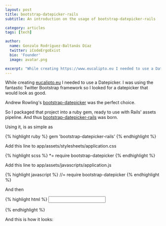 ```yaml
---
layout: post
title: bootstrap-datepicker-rails
subtitle: An introduction on the usage of bootstrap-datepicker-rails

category: articles
tags: [tech]

author:
  name: Gonzalo Rodríguez-Baltanás Díaz
  twitter: iCodeErgoExist
  bio: 'Founder'
  image: avatar.png

excerpt: "While creating https://www.eucalipto.eu I needed to use a Datepicker. I was using the fantastic Twitter Bootstrap framework so I looked for a datepicker that would look as good."
---
```


While creating [eucalipto.eu](https://www.eucalipto.eu) I needed to use a Datepicker. I was using the fantastic Twitter Bootstrap framework so I looked for a datepicker that would look as good.

Andrew Rowling's [bootstrap-datepicker](https://github.com/eternicode/bootstrap-datepicker) was the perfect choice.

So I packaged that project into a ruby gem, ready to use with Rails' assets pipeline. And thus [bootstrap-datepicker-rails](https://github.com/Nerian/bootstrap-datepicker-rails) was born.

Using it, is as simple as

{% highlight ruby %}
gem 'bootstrap-datepicker-rails'
{% endhighlight %}

Add this line to app/assets/stylesheets/application.css

{% highlight scss %}
*= require bootstrap-datepicker
{% endhighlight %}

Add this line to app/assets/javascripts/application.js

{% highlight javascript %}
//= require bootstrap-datepicker
{% endhighlight %}

And then

{% highlight html %}
<input type="text" data-behaviour='datepicker' >

<script type="text/javascript">
  $(document).ready(function(){
    $('[data-behaviour~=datepicker]').datepicker();
  })
</script>
{% endhighlight %}

And this is how it looks:

<figure>
  <img src="https://dl.dropboxusercontent.com/u/834494/blog/eucalipto-datepicker.png" alt="">
</figure>